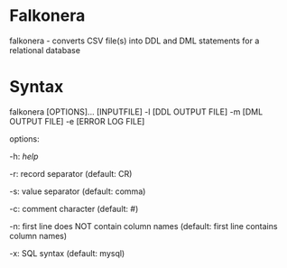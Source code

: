 Falkonera
=========
falkonera - converts CSV file(s) into DDL and DML statements for a relational database

Syntax
======
falkonera [OPTIONS]... [INPUTFILE] -l [DDL OUTPUT FILE] -m [DML OUTPUT FILE] -e [ERROR LOG FILE]


options:

-h: *help*

-r: record separator  (default: CR)

-s: value separator   (default: comma)

-c: comment character (default: #)

-n: first line does NOT contain column names  (default: first line contains column names)

-x: SQL syntax (default: mysql)



